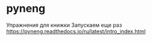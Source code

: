 # pyneng
Упражнения для книжки
Запускаем еще раз
https://pyneng.readthedocs.io/ru/latest/intro_index.html
